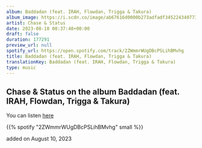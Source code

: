 ```yaml
---
album: Baddadan (feat. IRAH, Flowdan, Trigga & Takura)
album_image: https://i.scdn.co/image/ab67616d0000b273adfadf345224340773549507
artist: Chase & Status
date: 2023-08-10 00:37:48+00:00
draft: false
duration: 177291
preview_url: null
spotify_url: https://open.spotify.com/track/2ZWmmrWUgDBcPSLihBMvhg
title: Baddadan (feat. IRAH, Flowdan, Trigga & Takura)
translationKey: Baddadan (feat. IRAH, Flowdan, Trigga & Takura)
type: music
---
```


## Chase & Status on the album Baddadan (feat. IRAH, Flowdan, Trigga & Takura)

You can listen [here](https://open.spotify.com/track/2ZWmmrWUgDBcPSLihBMvhg)

{{% spotify "2ZWmmrWUgDBcPSLihBMvhg" small %}}

added on August 10, 2023